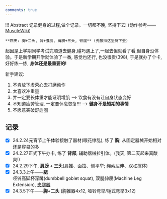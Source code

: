 ```yaml
---
comments: true
---
```


!!! Abstract
    记录健身的过程,做个记录。一切都不晚, 坚持下去!  (动作参考——[MuscleWiki](https://musclewiki.com/))

    **四天: 胸+二头, 背+腹肌, 肩膀+三头, 臀腿** (先按照这坚持下去)

起因是上学期同学考试完顺道去健身,碰巧遇上了,一起去但就看了看,但自身没体验。于是新学期开学就体验了一番, 感觉也还行, 也没很贵(398), 于是就办了个卡, 好好练一练, **身体还是最重要的!**

新手建议: 

1. 不肯放下虚荣心去打磨动作
2. 太喜欢冲重量
3. 并一定要长体重才能证明增肌  --> 饮食有没有让自身状态变好
4. 不知道疲劳管理, 一定要休息恢复!!!  --> **健身不是短期的事情**
5. 不愿意突破舒适圈

## 记录

- [x] 24.2.24元宵节上午体验接触了器材(眼花缭乱), 练了 **胸**, 从固定器械开始相对还是容易的多
- [x] 24.2.27正式下午办卡, 练了 **背部**, 辅助器械拉引体。(我天, 第二天起来真酸爽!)
- [x] 24.2.29下午, **肩膀 + 三头**(肩推、面拉、侧平举; 绳索屈伸、双杠撑体) 
- [x] 24.3.3上午——**腿** <br>哑铃高脚杯深蹲(dumbbell goblet squat), 双腿伸屈(Machine Leg Extension), [夹腿器](https://p7.itc.cn/images01/20230308/7f975cc2d523416eb1f8b1893ab29e8b.gif)
- [x] 24.3.5下午——**胸+二头** (胸推器4x12, 哑铃弯举/锤式弯举3x12) 